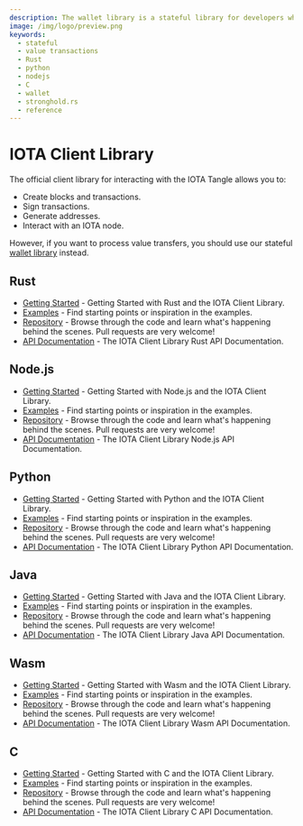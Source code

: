 ```yaml
---
description: The wallet library is a stateful library for developers who want to use IOTA for token transfers. This library has a stateful design and supports the handling and monitoring of multiple accounts and addresses.
image: /img/logo/preview.png
keywords:
  - stateful
  - value transactions
  - Rust
  - python
  - nodejs
  - C
  - wallet
  - stronghold.rs
  - reference
---
```


# IOTA Client Library

The official client library for interacting with the IOTA Tangle allows you to:

- Create blocks and transactions.
- Sign transactions.
- Generate addresses.
- Interact with an IOTA node.

However, if you want to process value transfers, you should use our stateful [wallet library](wallet.md) instead.

## Rust

- [Getting Started](https://wiki.iota.org/iota.rs/develop/libraries/rust/getting_started) - Getting Started with Rust and the IOTA Client Library.
- [Examples](https://wiki.iota.org/iota.rs/develop/libraries/rust/examples) - Find starting points or inspiration in the examples.
- [Repository](https://github.com/iotaledger/iota.rs/tree/develop) - Browse through the code and learn what's happening behind the scenes. Pull requests are very welcome!
- [API Documentation](https://wiki.iota.org/iota.rs/develop/libraries/rust/api_reference) - The IOTA Client Library Rust API Documentation.

## Node.js

- [Getting Started](https://wiki.iota.org/iota.rs/develop/libraries/nodejs/getting_started) - Getting Started with Node.js and the IOTA Client Library.
- [Examples](https://wiki.iota.org/iota.rs/develop/libraries/nodejs/examples) - Find starting points or inspiration in the examples.
- [Repository](https://github.com/iotaledger/iota.rs/tree/develop) - Browse through the code and learn what's happening behind the scenes. Pull requests are very welcome!
- [API Documentation](https://wiki.iota.org/iota.rs/develop/libraries/nodejs/api_reference) - The IOTA Client Library Node.js API Documentation.

## Python

- [Getting Started](https://wiki.iota.org/iota.rs/develop/libraries/python/getting_started) - Getting Started with Python and the IOTA Client Library.
- [Examples](https://wiki.iota.org/iota.rs/develop/libraries/python/examples) - Find starting points or inspiration in the examples.
- [Repository](https://github.com/iotaledger/iota.rs/tree/develop/bindings/python) - Browse through the code and learn what's happening behind the scenes. Pull requests are very welcome!
- [API Documentation](https://wiki.iota.org/iota.rs/develop/libraries/python/api_reference) - The IOTA Client Library Python API Documentation.

## Java

- [Getting Started](https://wiki.iota.org/iota.rs/develop/libraries/java/getting_started) - Getting Started with Java and the IOTA Client Library.
- [Examples](https://wiki.iota.org/iota.rs/develop/libraries/java/examples) - Find starting points or inspiration in the examples.
- [Repository](https://github.com/iotaledger/iota.rs/tree/develop/bindings/java) - Browse through the code and learn what's happening behind the scenes. Pull requests are very welcome!
- [API Documentation](https://wiki.iota.org/iota.rs/develop/libraries/java/api_reference) - The IOTA Client Library Java API Documentation.

## Wasm

- [Getting Started](https://wiki.iota.org/iota.rs/develop/libraries/wasm/getting_started) - Getting Started with Wasm and the IOTA Client Library.
- [Examples](https://wiki.iota.org/iota.rs/develop/libraries/wasm/examples) - Find starting points or inspiration in the examples.
- [Repository](https://github.com/iotaledger/iota.rs/tree/develop/bindings/wasm) - Browse through the code and learn what's happening behind the scenes. Pull requests are very welcome!
- [API Documentation](https://wiki.iota.org/iota.rs/develop/libraries/wasm/api_reference) - The IOTA Client Library Wasm API Documentation.

## C

- [Getting Started](https://iota-c-client.readthedocs.io/en/latest/client_intro.html) - Getting Started with C and the IOTA Client Library.
- [Examples](https://iota-c-client.readthedocs.io/en/latest/client_examples.html) - Find starting points or inspiration in the examples.
- [Repository](https://github.com/iotaledger/iota.c) - Browse through the code and learn what's happening behind the scenes. Pull requests are very welcome!
- [API Documentation](https://iota-c-client.readthedocs.io/en/latest/api/client.html) - The IOTA Client Library C API Documentation.
